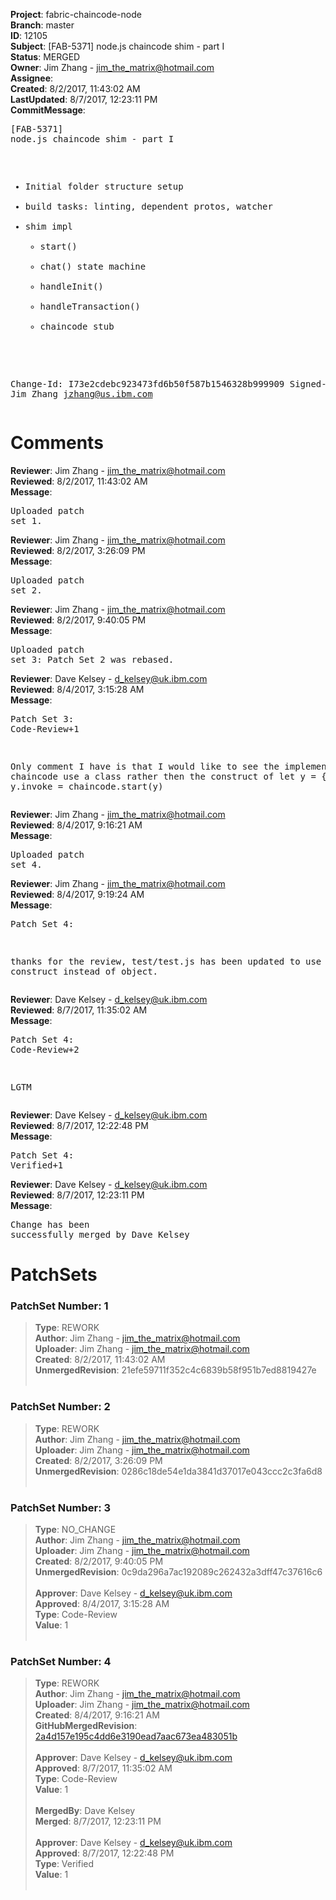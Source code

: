 <strong>Project</strong>: fabric-chaincode-node<br><strong>Branch</strong>: master<br><strong>ID</strong>: 12105<br><strong>Subject</strong>: [FAB-5371] node.js chaincode shim - part I<br><strong>Status</strong>: MERGED<br><strong>Owner</strong>: Jim Zhang - jim_the_matrix@hotmail.com<br><strong>Assignee</strong>:<br><strong>Created</strong>: 8/2/2017, 11:43:02 AM<br><strong>LastUpdated</strong>: 8/7/2017, 12:23:11 PM<br><strong>CommitMessage</strong>:<br><pre>[FAB-5371] node.js chaincode shim - part I

- Initial folder structure setup
- build tasks: linting, dependent protos, watcher
- shim impl
  - start()
  - chat() state machine
  - handleInit()
  - handleTransaction()
  - chaincode stub

Change-Id: I73e2cdebc923473fd6b50f587b1546328b999909
Signed-off-by: Jim Zhang <jzhang@us.ibm.com>
</pre><h1>Comments</h1><strong>Reviewer</strong>: Jim Zhang - jim_the_matrix@hotmail.com<br><strong>Reviewed</strong>: 8/2/2017, 11:43:02 AM<br><strong>Message</strong>: <pre>Uploaded patch set 1.</pre><strong>Reviewer</strong>: Jim Zhang - jim_the_matrix@hotmail.com<br><strong>Reviewed</strong>: 8/2/2017, 3:26:09 PM<br><strong>Message</strong>: <pre>Uploaded patch set 2.</pre><strong>Reviewer</strong>: Jim Zhang - jim_the_matrix@hotmail.com<br><strong>Reviewed</strong>: 8/2/2017, 9:40:05 PM<br><strong>Message</strong>: <pre>Uploaded patch set 3: Patch Set 2 was rebased.</pre><strong>Reviewer</strong>: Dave Kelsey - d_kelsey@uk.ibm.com<br><strong>Reviewed</strong>: 8/4/2017, 3:15:28 AM<br><strong>Message</strong>: <pre>Patch Set 3: Code-Review+1

Only comment I have is that I would like to see the implementer of a chaincode use a class rather then the construct of
let y = {}
y.init =
y.invoke =
chaincode.start(y)</pre><strong>Reviewer</strong>: Jim Zhang - jim_the_matrix@hotmail.com<br><strong>Reviewed</strong>: 8/4/2017, 9:16:21 AM<br><strong>Message</strong>: <pre>Uploaded patch set 4.</pre><strong>Reviewer</strong>: Jim Zhang - jim_the_matrix@hotmail.com<br><strong>Reviewed</strong>: 8/4/2017, 9:19:24 AM<br><strong>Message</strong>: <pre>Patch Set 4:

thanks for the review, test/test.js has been updated to use the class construct instead of object.</pre><strong>Reviewer</strong>: Dave Kelsey - d_kelsey@uk.ibm.com<br><strong>Reviewed</strong>: 8/7/2017, 11:35:02 AM<br><strong>Message</strong>: <pre>Patch Set 4: Code-Review+2

LGTM</pre><strong>Reviewer</strong>: Dave Kelsey - d_kelsey@uk.ibm.com<br><strong>Reviewed</strong>: 8/7/2017, 12:22:48 PM<br><strong>Message</strong>: <pre>Patch Set 4: Verified+1</pre><strong>Reviewer</strong>: Dave Kelsey - d_kelsey@uk.ibm.com<br><strong>Reviewed</strong>: 8/7/2017, 12:23:11 PM<br><strong>Message</strong>: <pre>Change has been successfully merged by Dave Kelsey</pre><h1>PatchSets</h1><h3>PatchSet Number: 1</h3><blockquote><strong>Type</strong>: REWORK<br><strong>Author</strong>: Jim Zhang - jim_the_matrix@hotmail.com<br><strong>Uploader</strong>: Jim Zhang - jim_the_matrix@hotmail.com<br><strong>Created</strong>: 8/2/2017, 11:43:02 AM<br><strong>UnmergedRevision</strong>: 21efe59711f352c4c6839b58f951b7ed8819427e<br><br></blockquote><h3>PatchSet Number: 2</h3><blockquote><strong>Type</strong>: REWORK<br><strong>Author</strong>: Jim Zhang - jim_the_matrix@hotmail.com<br><strong>Uploader</strong>: Jim Zhang - jim_the_matrix@hotmail.com<br><strong>Created</strong>: 8/2/2017, 3:26:09 PM<br><strong>UnmergedRevision</strong>: 0286c18de54e1da3841d37017e043ccc2c3fa6d8<br><br></blockquote><h3>PatchSet Number: 3</h3><blockquote><strong>Type</strong>: NO_CHANGE<br><strong>Author</strong>: Jim Zhang - jim_the_matrix@hotmail.com<br><strong>Uploader</strong>: Jim Zhang - jim_the_matrix@hotmail.com<br><strong>Created</strong>: 8/2/2017, 9:40:05 PM<br><strong>UnmergedRevision</strong>: 0c9da296a7ac192089c262432a3dff47c37616c6<br><br><strong>Approver</strong>: Dave Kelsey - d_kelsey@uk.ibm.com<br><strong>Approved</strong>: 8/4/2017, 3:15:28 AM<br><strong>Type</strong>: Code-Review<br><strong>Value</strong>: 1<br><br></blockquote><h3>PatchSet Number: 4</h3><blockquote><strong>Type</strong>: REWORK<br><strong>Author</strong>: Jim Zhang - jim_the_matrix@hotmail.com<br><strong>Uploader</strong>: Jim Zhang - jim_the_matrix@hotmail.com<br><strong>Created</strong>: 8/4/2017, 9:16:21 AM<br><strong>GitHubMergedRevision</strong>: [2a4d157e195c4dd6e3190ead7aac673ea483051b](https://github.com/hyperledger/fabric-chaincode-node/commit/2a4d157e195c4dd6e3190ead7aac673ea483051b)<br><br><strong>Approver</strong>: Dave Kelsey - d_kelsey@uk.ibm.com<br><strong>Approved</strong>: 8/7/2017, 11:35:02 AM<br><strong>Type</strong>: Code-Review<br><strong>Value</strong>: 1<br><br><strong>MergedBy</strong>: Dave Kelsey<br><strong>Merged</strong>: 8/7/2017, 12:23:11 PM<br><br><strong>Approver</strong>: Dave Kelsey - d_kelsey@uk.ibm.com<br><strong>Approved</strong>: 8/7/2017, 12:22:48 PM<br><strong>Type</strong>: Verified<br><strong>Value</strong>: 1<br><br></blockquote>